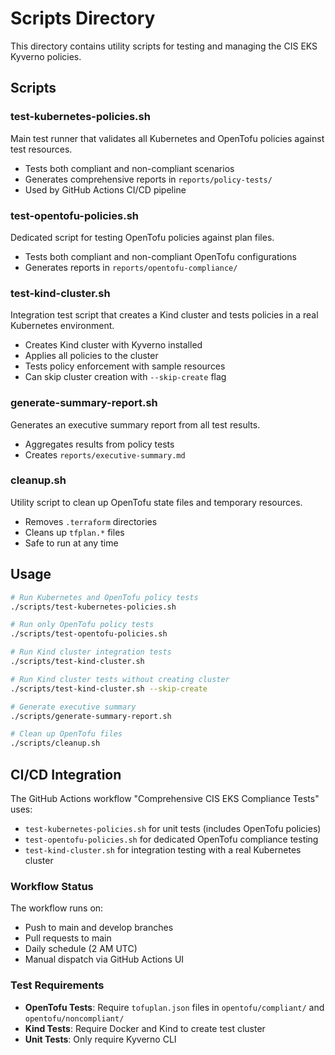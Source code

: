 # Scripts Directory

This directory contains utility scripts for testing and managing the CIS EKS Kyverno policies.

## Scripts

### test-kubernetes-policies.sh
Main test runner that validates all Kubernetes and OpenTofu policies against test resources.
- Tests both compliant and non-compliant scenarios
- Generates comprehensive reports in `reports/policy-tests/`
- Used by GitHub Actions CI/CD pipeline

### test-opentofu-policies.sh
Dedicated script for testing OpenTofu policies against plan files.
- Tests both compliant and non-compliant OpenTofu configurations
- Generates reports in `reports/opentofu-compliance/`

### test-kind-cluster.sh
Integration test script that creates a Kind cluster and tests policies in a real Kubernetes environment.
- Creates Kind cluster with Kyverno installed
- Applies all policies to the cluster
- Tests policy enforcement with sample resources
- Can skip cluster creation with `--skip-create` flag


### generate-summary-report.sh
Generates an executive summary report from all test results.
- Aggregates results from policy tests
- Creates `reports/executive-summary.md`

### cleanup.sh
Utility script to clean up OpenTofu state files and temporary resources.
- Removes `.terraform` directories
- Cleans up `tfplan.*` files
- Safe to run at any time

## Usage

```bash
# Run Kubernetes and OpenTofu policy tests
./scripts/test-kubernetes-policies.sh

# Run only OpenTofu policy tests
./scripts/test-opentofu-policies.sh

# Run Kind cluster integration tests
./scripts/test-kind-cluster.sh

# Run Kind cluster tests without creating cluster
./scripts/test-kind-cluster.sh --skip-create

# Generate executive summary
./scripts/generate-summary-report.sh

# Clean up OpenTofu files
./scripts/cleanup.sh
```

## CI/CD Integration

The GitHub Actions workflow "Comprehensive CIS EKS Compliance Tests" uses:
- `test-kubernetes-policies.sh` for unit tests (includes OpenTofu policies)
- `test-opentofu-policies.sh` for dedicated OpenTofu compliance testing
- `test-kind-cluster.sh` for integration testing with a real Kubernetes cluster

### Workflow Status
The workflow runs on:
- Push to main and develop branches
- Pull requests to main
- Daily schedule (2 AM UTC)
- Manual dispatch via GitHub Actions UI

### Test Requirements
- **OpenTofu Tests**: Require `tofuplan.json` files in `opentofu/compliant/` and `opentofu/noncompliant/`
- **Kind Tests**: Require Docker and Kind to create test cluster
- **Unit Tests**: Only require Kyverno CLI